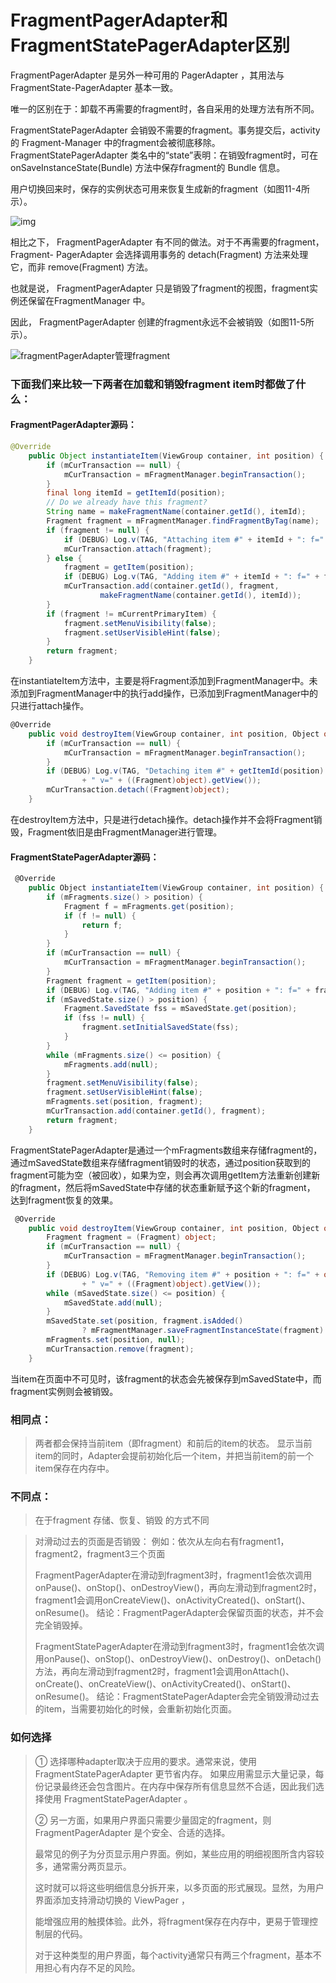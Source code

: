 # FragmentPagerAdapter和FragmentStatePagerAdapter区别



FragmentPagerAdapter 是另外一种可用的 PagerAdapter ，其用法与 FragmentState-PagerAdapter 基本一致。

唯一的区别在于：卸载不再需要的fragment时，各自采用的处理方法有所不同。

FragmentStatePagerAdapter 会销毁不需要的fragment。事务提交后，activity的 Fragment-Manager 中的fragment会被彻底移除。
FragmentStatePagerAdapter 类名中的“state”表明：在销毁fragment时，可在 onSaveInstanceState(Bundle) 方法中保存fragment的 Bundle 信息。

用户切换回来时，保存的实例状态可用来恢复生成新的fragment（如图11-4所示）。

![img](./1-1.png)

相比之下， FragmentPagerAdapter 有不同的做法。对于不再需要的fragment， Fragment-
PagerAdapter 会选择调用事务的 detach(Fragment) 方法来处理它，而非 remove(Fragment) 方法。

也就是说， FragmentPagerAdapter 只是销毁了fragment的视图，fragment实例还保留在FragmentManager 中。

因此， FragmentPagerAdapter 创建的fragment永远不会被销毁（如图11-5所示）。

![fragmentPagerAdapter管理fragment](./1-2.png)



### 下面我们来比较一下两者在加载和销毁fragment item时都做了什么：

#### FragmentPagerAdapter源码：

```java
@Override
    public Object instantiateItem(ViewGroup container, int position) {
        if (mCurTransaction == null) {
            mCurTransaction = mFragmentManager.beginTransaction();
        }
        final long itemId = getItemId(position);
        // Do we already have this fragment?
        String name = makeFragmentName(container.getId(), itemId);
        Fragment fragment = mFragmentManager.findFragmentByTag(name);
        if (fragment != null) {
            if (DEBUG) Log.v(TAG, "Attaching item #" + itemId + ": f=" + fragment);
            mCurTransaction.attach(fragment);
        } else {
            fragment = getItem(position);
            if (DEBUG) Log.v(TAG, "Adding item #" + itemId + ": f=" + fragment);
            mCurTransaction.add(container.getId(), fragment,
                    makeFragmentName(container.getId(), itemId));
        }
        if (fragment != mCurrentPrimaryItem) {
            fragment.setMenuVisibility(false);
            fragment.setUserVisibleHint(false);
        }
        return fragment;
    }
```

在instantiateItem方法中，主要是将Fragment添加到FragmentManager中。未添加到FragmentManager中的执行add操作，已添加到FragmentManager中的只进行attach操作。

```csharp
@Override
    public void destroyItem(ViewGroup container, int position, Object object) {
        if (mCurTransaction == null) {
            mCurTransaction = mFragmentManager.beginTransaction();
        }
        if (DEBUG) Log.v(TAG, "Detaching item #" + getItemId(position) + ": f=" + object
                + " v=" + ((Fragment)object).getView());
        mCurTransaction.detach((Fragment)object);
    }
```

在destroyItem方法中，只是进行detach操作。detach操作并不会将Fragment销毁，Fragment依旧是由FragmentManager进行管理。

#### FragmentStatePagerAdapter源码：

```csharp
 @Override
    public Object instantiateItem(ViewGroup container, int position) {
        if (mFragments.size() > position) {
            Fragment f = mFragments.get(position);
            if (f != null) {
                return f;
            }
        }
        if (mCurTransaction == null) {
            mCurTransaction = mFragmentManager.beginTransaction();
        }
        Fragment fragment = getItem(position);
        if (DEBUG) Log.v(TAG, "Adding item #" + position + ": f=" + fragment);
        if (mSavedState.size() > position) {
            Fragment.SavedState fss = mSavedState.get(position);
            if (fss != null) {
                fragment.setInitialSavedState(fss);
            }
        }
        while (mFragments.size() <= position) {
            mFragments.add(null);
        }
        fragment.setMenuVisibility(false);
        fragment.setUserVisibleHint(false);
        mFragments.set(position, fragment);
        mCurTransaction.add(container.getId(), fragment);
        return fragment;
    }
```

FragmentStatePagerAdapter是通过一个mFragments数组来存储fragment的，通过mSavedState数组来存储fragment销毁时的状态，通过position获取到的fragment可能为空（被回收），如果为空，则会再次调用getItem方法重新创建新的fragment，然后将mSavedState中存储的状态重新赋予这个新的fragment， 达到fragment恢复的效果。

```csharp
 @Override
    public void destroyItem(ViewGroup container, int position, Object object) {
        Fragment fragment = (Fragment) object;
        if (mCurTransaction == null) {
            mCurTransaction = mFragmentManager.beginTransaction();
        }
        if (DEBUG) Log.v(TAG, "Removing item #" + position + ": f=" + object
                + " v=" + ((Fragment)object).getView());
        while (mSavedState.size() <= position) {
            mSavedState.add(null);
        }
        mSavedState.set(position, fragment.isAdded()
                ? mFragmentManager.saveFragmentInstanceState(fragment) : null);
        mFragments.set(position, null);
        mCurTransaction.remove(fragment);
    }
```

当item在页面中不可见时，该fragment的状态会先被保存到mSavedState中，而fragment实例则会被销毁。

### 相同点：

> 两者都会保持当前item（即fragment）和前后的item的状态。
> 显示当前item的同时，Adapter会提前初始化后一个item，并把当前item的前一个item保存在内存中。

### 不同点：

> 在于fragment 存储、恢复、销毁 的方式不同

> 对滑动过去的页面是否销毁：
> 例如：依次从左向右有fragment1，fragment2，fragment3三个页面
>
> FragmentPagerAdapter在滑动到fragment3时，fragment1会依次调用onPause()、onStop()、onDestroyView()，再向左滑动到fragment2时，fragment1会调用onCreateView()、onActivityCreated()、onStart()、onResume()。
> 结论：FragmentPagerAdapter会保留页面的状态，并不会完全销毁掉。
>
> FragmentStatePagerAdapter在滑动到fragment3时，fragment1会依次调用onPause()、onStop()、onDestroyView()、onDestroy()、onDetach()方法，再向左滑动到fragment2时，fragment1会调用onAttach()、onCreate()、onCreateView()、onActivityCreated()、onStart()、onResume()。
> 结论：FragmentStatePagerAdapter会完全销毁滑动过去的item，当需要初始化的时候，会重新初始化页面。

### 如何选择

> ① 选择哪种adapter取决于应用的要求。通常来说，使用 FragmentStatePagerAdapter 更节省内存。
> 如果应用需显示大量记录，每份记录最终还会包含图片。在内存中保存所有信息显然不合适，因此我们选择使用 FragmentStatePagerAdapter 。
>
> ② 另一方面，如果用户界面只需要少量固定的fragment，则 FragmentPagerAdapter 是个安全、合适的选择。
>
> 最常见的例子为分页显示用户界面。例如，某些应用的明细视图所含内容较多，通常需分两页显示。
>
> 这时就可以将这些明细信息分拆开来，以多页面的形式展现。显然，为用户界面添加支持滑动切换的 ViewPager ，
>
> 能增强应用的触摸体验。此外，将fragment保存在内存中，更易于管理控制层的代码。
>
> 对于这种类型的用户界面，每个activity通常只有两三个fragment，基本不用担心有内存不足的风险。